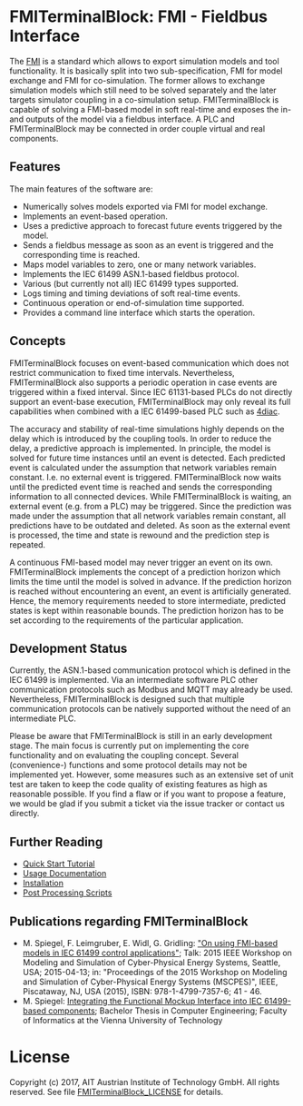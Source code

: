 FMITerminalBlock: FMI - Fieldbus Interface
==========================================

The [FMI](http://fmi-standard.org/) is a standard which allows to export simulation models and tool functionality. It is basically split into two sub-specification, FMI for model exchange and FMI for co-simulation. The former allows to exchange simulation models which still need to be solved separately and the later targets simulator coupling in a co-simulation setup. FMITerminalBlock is capable of solving a FMI-based model in soft real-time and exposes the in- and outputs of the model via a fieldbus interface. A PLC and FMITerminalBlock may be connected in order couple virtual and real components.

## Features
The main features of the software are:
* Numerically solves models exported via FMI for model exchange.
* Implements an event-based operation.
* Uses a predictive approach to forecast future events triggered by the model.
* Sends a fieldbus message as soon as an event is triggered and the corresponding time is reached.
* Maps model variables to zero, one or many network variables.
* Implements the IEC 61499 ASN.1-based fieldbus protocol.
* Various (but currently not all) IEC 61499 types supported.
* Logs timing and timing deviations of soft real-time events.
* Continuous operation or end-of-simulation time supported.
* Provides a command line interface which starts the operation.

## Concepts
FMITerminalBlock focuses on event-based communication which does not restrict communication to fixed time intervals. Nevertheless, FMITerminalBlock also supports a periodic operation in case events are triggered within a fixed interval. Since IEC 61131-based PLCs do not directly support an event-base execution, FMITerminalBlock may only reveal its full capabilities when combined with a IEC 61499-based PLC such as [4diac](https://eclipse.org/4diac).

The accuracy and stability of real-time simulations highly depends on the delay which is introduced by the coupling tools. In order to reduce the delay, a predictive approach is implemented. In principle, the model is solved for future time instances until an event is detected. Each predicted event is calculated under the assumption that network variables remain constant. I.e. no external event is triggered. FMITerminalBlock now waits until the predicted event time is reached and sends the corresponding information to all connected devices. While FMITerminalBlock is waiting, an external event (e.g. from a PLC) may be triggered. Since the prediction was made under the assumption that all network variables remain constant, all predictions have to be outdated and deleted. As soon as the external event is processed, the time and state is rewound and the prediction step is repeated.

A continuous FMI-based model may never trigger an event on its own. FMITerminalBlock implements the concept of a prediction horizon which limits the time until the model is solved in advance. If the prediction horizon is reached without encountering an event, an event is artificially generated. Hence, the memory requirements needed to store intermediate, predicted states is kept within reasonable bounds. The prediction horizon has to be set according to the requirements of the particular application. 

## Development Status
Currently, the ASN.1-based communication protocol which is defined in the IEC 61499 is implemented. Via an intermediate software PLC other communication protocols such as Modbus and MQTT may already be used. Nevertheless, FMITerminalBlock is designed such that multiple communication protocols can be natively supported without the need of an intermediate PLC.

Please be aware that FMITerminalBlock is still in an early development stage. The main focus is currently put on implementing the core functionality and on evaluating the coupling concept. Several (convenience-) functions and some protocol details may not be implemented yet. However, some measures such as an extensive set of unit test are taken to keep the code quality of existing features as high as reasonable possible. If you find a flaw or if you want to propose a feature, we would be glad if you submit a ticket via the issue tracker or contact us directly.

## Further Reading

* [Quick Start Tutorial](doc/user/tutorial.md)
* [Usage Documentation](doc/user/usage.md)
* [Installation](doc/user/installation.md)
* [Post Processing Scripts](doc/user/scripts.md)

## Publications regarding FMITerminalBlock
* M. Spiegel, F. Leimgruber, E. Widl, G. Gridling:
  ["On using FMI-based models in IEC 61499 control applications"](https://doi.org/10.1109/MSCPES.2015.7115407); 
  Talk: 2015 IEEE Workshop on Modeling and Simulation of Cyber-Physical Energy Systems, Seattle, USA; 2015-04-13; in: "Proceedings of the 2015 Workshop on Modeling and Simulation of Cyber-Physical Energy Systems (MSCPES)", IEEE, Piscataway, NJ, USA (2015), ISBN: 978-1-4799-7357-6; 41 - 46.
* M. Spiegel: [Integrating the Functional Mockup Interface into IEC 61499-based components](https://www.auto.tuwien.ac.at/bib/pdf_TR/TR0175.pdf);
  Bachelor Thesis in Computer Engineering; Faculty of Informatics at the Vienna University of Technology

# License
Copyright (c) 2017, AIT Austrian Institute of Technology GmbH.
All rights reserved. See file [FMITerminalBlock_LICENSE](FMITerminalBlock_LICENSE) for details.
